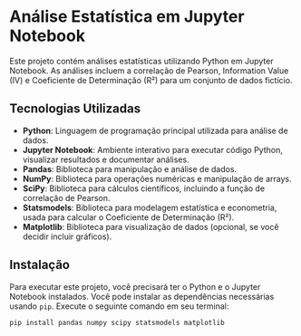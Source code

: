# Análise Estatística em Jupyter Notebook

Este projeto contém análises estatísticas utilizando Python em Jupyter Notebook. As análises incluem a correlação de Pearson, Information Value (IV) e Coeficiente de Determinação (R²) para um conjunto de dados fictício.

## Tecnologias Utilizadas

- **Python**: Linguagem de programação principal utilizada para análise de dados.
- **Jupyter Notebook**: Ambiente interativo para executar código Python, visualizar resultados e documentar análises.
- **Pandas**: Biblioteca para manipulação e análise de dados.
- **NumPy**: Biblioteca para operações numéricas e manipulação de arrays.
- **SciPy**: Biblioteca para cálculos científicos, incluindo a função de correlação de Pearson.
- **Statsmodels**: Biblioteca para modelagem estatística e econometria, usada para calcular o Coeficiente de Determinação (R²).
- **Matplotlib**: Biblioteca para visualização de dados (opcional, se você decidir incluir gráficos).

## Instalação

Para executar este projeto, você precisará ter o Python e o Jupyter Notebook instalados. Você pode instalar as dependências necessárias usando `pip`. Execute o seguinte comando em seu terminal:

```bash
pip install pandas numpy scipy statsmodels matplotlib